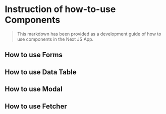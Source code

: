 # Instruction of how-to-use Components

> This markdown has been provided as a development guide of how to use components in the Next JS App.

## How to use Forms

## How to use Data Table

## How to use Modal

## How to use Fetcher
